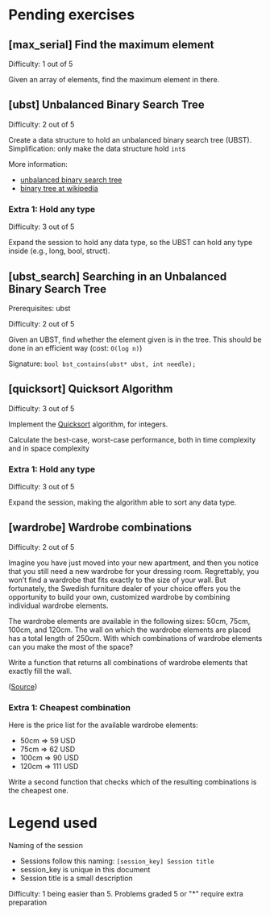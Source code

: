 # Pending exercises

## [max_serial] Find the maximum element

Difficulty: 1 out of 5

Given an array of elements, find the maximum element in there.

## [ubst] Unbalanced Binary Search Tree

Difficulty: 2 out of 5

Create a data structure to hold an unbalanced binary search tree (UBST). Simplification: only make the data structure hold `int`s

More information: 

  * [unbalanced binary search tree](https://www.quora.com/What-is-an-unbalanced-binary-tree-and-what-are-its-uses)
  * [binary tree at wikipedia](https://en.wikipedia.org/wiki/Binary_tree)

### Extra 1: Hold any type

Difficulty: 3 out of 5

Expand the session to hold any data type, so the UBST can hold any type inside (e.g., long, bool, struct).

## [ubst_search] Searching in an Unbalanced Binary Search Tree

Prerequisites: ubst

Difficulty: 2 out of 5

Given an UBST, find whether the element given is in the tree. This should be done in an efficient way (cost: `O(log n)`)

Signature: `bool bst_contains(ubst* ubst, int needle);`

## [quicksort] Quicksort Algorithm

Difficulty: 3 out of 5

Implement the [Quicksort](https://en.wikipedia.org/wiki/Quicksort) algorithm, for integers.

Calculate the best-case, worst-case performance, both in time complexity and in space complexity

### Extra 1: Hold any type

Difficulty: 3 out of 5

Expand the session, making the algorithm able to sort any data type.

## [wardrobe] Wardrobe combinations

Difficulty: 2 out of 5

Imagine you have just moved into your new apartment, and then you notice that you still need a new wardrobe for your dressing room. Regrettably, you won’t find a wardrobe that fits exactly to the size of your wall. But fortunately, the Swedish furniture dealer of your choice offers you the opportunity to build your own, customized wardrobe by combining individual wardrobe elements.

The wardrobe elements are available in the following sizes: 50cm, 75cm, 100cm, and 120cm. The wall on which the wardrobe elements are placed has a total length of 250cm. With which combinations of wardrobe elements can you make the most of the space?

Write a function that returns all combinations of wardrobe elements that exactly fill the wall.

([Source](https://kata-log.rocks/configure-wardrobe-kata))

### Extra 1: Cheapest combination

Here is the price list for the available wardrobe elements:

  * 50cm => 59 USD
  * 75cm => 62 USD
  * 100cm => 90 USD
  * 120cm => 111 USD

Write a second function that checks which of the resulting combinations is the cheapest one.

# Legend used

Naming of the session

  * Sessions follow this naming: `[session_key] Session title`
  * session_key is unique in this document
  * Session title is a small description

Difficulty: 1 being easier than 5. Problems graded 5 or "*" require extra preparation


